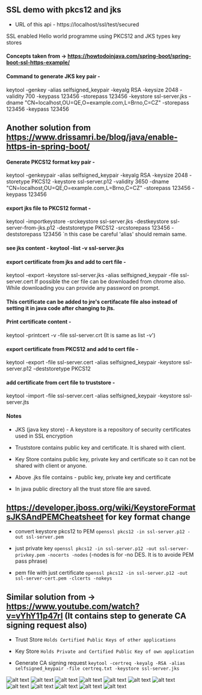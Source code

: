 ## SSL demo with pkcs12 and jks

- URL of this api - https://localhost/ssl/test/secured

SSL enabled Hello world programme using PKCS12 and JKS types key stores

#### Concepts taken from -> https://howtodoinjava.com/spring-boot/spring-boot-ssl-https-example/

#### Command to generate JKS key pair -
  keytool -genkey -alias selfsigned_keypair -keyalg RSA -keysize 2048 -validity 700 -keypass 123456 -storepass 123456 -keystore ssl-server.jks -dname "CN=localhost,OU=QE,O=example.com,L=Brno,C=CZ" -storepass 123456 -keypass 123456

## Another solution from https://www.drissamri.be/blog/java/enable-https-in-spring-boot/

#### Generate PKCS12 format key pair - 
  keytool -genkeypair -alias selfsigned_keypair -keyalg RSA -keysize 2048 -storetype PKCS12 -keystore ssl-server.p12 -validity 3650 -dname "CN=localhost,OU=QE,O=example.com,L=Brno,C=CZ" -storepass 123456 -keypass 123456
#### export jks file to PKCS12  format -
   keytool -importkeystore -srckeystore ssl-server.jks -destkeystore ssl-server-from-jks.p12 -deststoretype PKCS12 -srcstorepass 123456 -deststorepass 123456
   `n this case be careful 'alias' should remain same.

#### see jks content - keytool -list -v ssl-server.jks

#### export certificate from jks and add to cert file - 
  keytool -export -keystore ssl-server.jks -alias selfsigned_keypair -file ssl-server.cert
  If possible the cer file can be downloaded from chrome also. While downloading you can provide any password on prompt.

#### This certificate can be added to jre's certifacate file also instead of setting it in java code after changing to jts.
  
#### Print certificate content - 
  keytool -printcert -v -file ssl-server.crt (It is same as list -v')
#### export certificate from PKCS12 and add to cert file - 
  keytool -export -file ssl-server.cert -alias selfsigned_keypair -keystore ssl-server.p12 -deststoretype PKCS12
#### add certificate from cert file to truststore -
  keytool -import -file ssl-server.cert -alias selfsigned_keypair -keystore ssl-server.jts

#### Notes
- JKS (java key store) - A keystore is a repository of security certificates used in SSL encryption
- Truststore contains public key and certificate. It is shared with client.
- Key Store contains public key, private key and certificate so it can not be shared with client or anyone. 
- Above .jks file contains - public key, private key and certificate

- In java public directory all the trust store file are saved.

## https://developer.jboss.org/wiki/KeystoreFormatsJKSAndPEMCheatsheet for key format change
- convert keystore pkcs12 to PEM
  `openssl pkcs12 -in ssl-server.p12 -out ssl-server.pem`
  
- just private key
  `openssl pkcs12 -in ssl-server.p12 -out ssl-server-privkey.pem -nocerts -nodes` (-nodes is for -no DES. It is to avoide PEM pass phrase)
  
- pem file with just certificate
  `openssl pkcs12 -in ssl-server.p12 -out ssl-server-cert.pem -clcerts -nokeys`

## Similar solution from -> https://www.youtube.com/watch?v=vYhY11p47rI (It contains step to generate CA signing request also)
- Trust Store `Holds Certified Public Keys of other applications`
- Key Store `Holds Private and Certified Public Key of own application`

- Generate CA signing request `keytool -certreq -keyalg -RSA -alias selfsigned_keypair -file certreq.txt -keystore ssl-server.jks`

![alt text](relative/images/1.jpg)
![alt text](relative/images/2.jpg)
![alt text](relative/images/3.jpg)
![alt text](relative/images/4.jpg)
![alt text](relative/images/5.jpg)
![alt text](relative/images/6.jpg)
![alt text](relative/images/7.jpg)
![alt text](relative/images/8.jpg)
![alt text](relative/images/9.jpg)
![alt text](relative/images/10.jpg)
![alt text](relative/images/11.jpg)
![alt text](relative/images/12.jpg)
